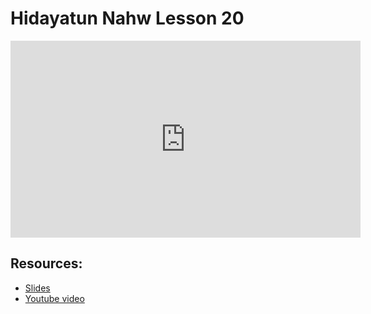 # Hidayatun Nahw Lesson 20

<iframe width="560" height="315" src="https://www.youtube-nocookie.com/embed/UD1QcXDMhpM?start=0" frameborder="0" allow="accelerometer; autoplay; encrypted-media; gyroscope; picture-in-picture" allowfullscreen="allowfullscreen"></iframe><BR>



## Resources:
- [Slides](https://github.com/arshare/resources_balagha_pdfs)
- [Youtube video](https://www.youtube.com/watch?v=UD1QcXDMhpM&list=PLzn0qdi6JpdtdAyaM2yvvY1Yk9i4EpLHD&index=63)
